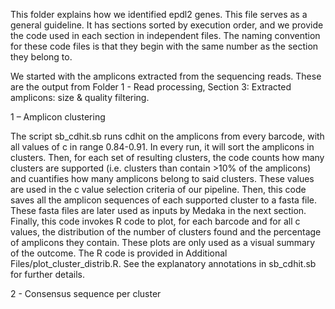 This folder explains how we identified epdl2 genes. This file serves as a general guideline. It has sections sorted by execution order, and we provide the code used in each section in independent files. The naming convention for these code files is that they begin with the same number as the section they belong to.

We started with the amplicons extracted from the sequencing reads. These are the output from Folder 1 - Read processing, Section 3: Extracted amplicons: size & quality filtering.


1 – Amplicon clustering

The script sb_cdhit.sb runs cdhit on the amplicons from every barcode, with all values of c in range 0.84-0.91. In every run, it will sort the amplicons in clusters. Then, for each set of resulting clusters, the code counts how many clusters are supported (i.e. clusters than contain >10% of the amplicons) and cuantifies how many amplicons belong to said clusters. These values are used in the c value selection criteria of our pipeline. Then, this code saves all the amplicon sequences of each supported cluster to a fasta file. These fasta files are later used as inputs by Medaka in the next section. Finally, this code invokes R code to plot, for each barcode and for all c values, the distribution of the number of clusters found and the percentage of amplicons they contain. These plots are only used as a visual summary of the outcome. The R code is provided in Additional Files/plot_cluster_distrib.R. See the explanatory annotations in sb_cdhit.sb for further details.


2 - Consensus sequence per cluster

